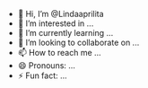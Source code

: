 - 👋 Hi, I’m @Lindaaprilita
- 👀 I’m interested in ...
- 🌱 I’m currently learning ...
- 💞️ I’m looking to collaborate on ...
- 📫 How to reach me ...
- 😄 Pronouns: ...
- ⚡ Fun fact: ...

<!---
Lindaaprilita/Lindaaprilita is a ✨ special ✨ repository because its `README.md` (this file) appears on your GitHub profile.
You can click the Preview link to take a look at your changes.
--->
